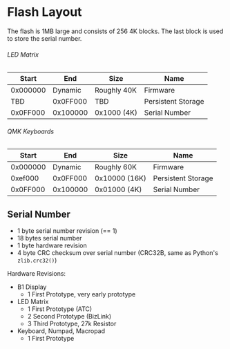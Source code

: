 # Flash Layout

The flash is 1MB large and consists of 256 4K blocks.
The last block is used to store the serial number.

###### LED Matrix

| Start    | End      | Size          | Name               |
|----------|----------|---------------|--------------------|
| 0x000000 | Dynamic  | Roughly 40K   | Firmware           |
| TBD      | 0x0FF000 | TBD           | Persistent Storage |
| 0x0FF000 | 0x100000 | 0x1000 (4K)   | Serial Number      |

###### QMK Keyboards

| Start    | End      | Size          | Name               |
|----------|----------|---------------|--------------------|
| 0x000000 | Dynamic  | Roughly 60K   | Firmware           |
| 0xef000  | 0x0FF000 | 0x10000 (16K) | Persistent Storage |
| 0x0FF000 | 0x100000 | 0x01000 (4K)  | Serial Number      |

## Serial Number

- 1 byte serial number revision (== 1)
- 18 bytes serial number
- 1 byte hardware revision
- 4 byte CRC checksum over serial number (CRC32B, same as Python's `zlib.crc32()`)

Hardware Revisions:

- B1 Display
  - 1 First Prototype, very early prototype
- LED Matrix
  - 1 First Prototype (ATC)
  - 2 Second Prototype (BizLink)
  - 3 Third Prototype, 27k Resistor
- Keyboard, Numpad, Macropad
  - 1 First Prototype

